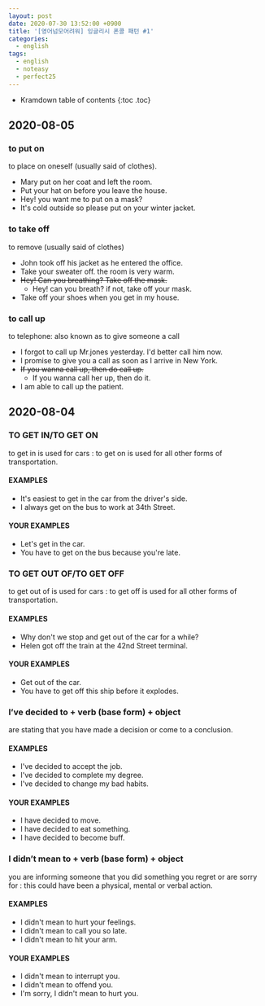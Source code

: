 ```yaml
---
layout: post
date: 2020-07-30 13:52:00 +0900
title: '[영어넘모어려워] 잉글리시 폰콜 패턴 #1'
categories:
  - english
tags:
  - english
  - noteasy
  - perfect25
---
```


* Kramdown table of contents
{:toc .toc}

## 2020-08-05

### to put on

to place on oneself (usually said of clothes).

- Mary put on her coat and left the room.
- Put your hat on before you leave the house.
- Hey! you want me to put on a mask?
- It's cold outside so please put on your winter jacket.

### to take off

to remove (usually said of clothes)

- John took off his jacket as he entered the office.
- Take your sweater off. the room is very warm.
- ~~Hey! Can you breathing? Take off the mask.~~
  - Hey! can you breath? if not, take off your mask.
- Take off your shoes when you get in my house.

### to call up

to telephone: also known as to give someone a call

- I forgot to call up Mr.jones yesterday. I'd better call him now.
- I promise to give you a call as soon as I arrive in New York.
- ~~If you wanna call up, then do call up.~~
  - If you wanna call her up, then do it.
- I am able to call up the patient.

## 2020-08-04

### TO GET IN/TO GET ON

to get in is used for cars : to get on is used for all other forms of transportation.

#### EXAMPLES

- It's easiest to get in the car from the driver's side.
- I always get on the bus to work at 34th Street.

#### YOUR EXAMPLES

- Let's get in the car.
- You have to get on the bus because you're late.

### TO GET OUT OF/TO GET OFF

to get out of is used for cars : to get off is used for all other forms of transportation.

#### EXAMPLES

- Why don't we stop and get out of the car for a while?
- Helen got off the train at the 42nd Street terminal.

#### YOUR EXAMPLES

- Get out of the car.
- You have to get off this ship before it explodes.

### I’ve decided to + verb (base form) + object

are stating that you have made a decision or come to a conclusion.

#### EXAMPLES

- I've decided to accept the job.
- I've decided to complete my degree.
- I've decided to change my bad habits.

#### YOUR EXAMPLES

- I have decided to move.
- I have decided to eat something.
- I have decided to become buff.

### I didn’t mean to + verb (base form) + object

you are informing someone that you did something you regret or are sorry for : this could have been a physical, mental or verbal action.

#### EXAMPLES

- I didn't mean to hurt your feelings.
- I didn't mean to call you so late.
- I didn't mean to hit your arm.

#### YOUR EXAMPLES

- I didn't mean to interrupt you.
- I didn't mean to offend you.
- I'm sorry, I didn't mean to hurt you.
